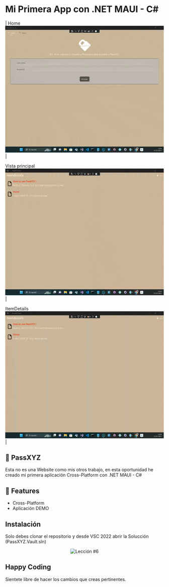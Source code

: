 # Mi Primera App con .NET MAUI - C#

| Home                                                                                  <img src="./PassXYZ.Vault/imgReadme/gif-1.gif" alt="animacion del home" /> |

Vista principal                                                                                  <img src="./PassXYZ.Vault/imgReadme/gif-2.gif" alt="animacion del home" /> |

ItemDetails                                                                                  <img src="PassXYZ.Vault\imgReadme\gif-3.gif" alt="animacion del home" /> |



## 🚀 PassXYZ

Esta no es una Website como mis otros trabajo, en esta oportunidad he creado mi primera aplicación Cross-Platform con .NET MAUI - C#

## 💯 Features

- Cross-Platform
- Aplicación DEMO

## Instalación

Solo debes clonar el repositorio y desde VSC 2022 abrir la Solucción (PassXYZ.Vault.sln)

<p align="center">
  <img src="https://i.ibb.co/CPp0nX5/copiar-repo.gif" alt="Lección #6" />
</p>


## Happy Coding

Sientete libre de hacer los cambios que creas pertinentes.
